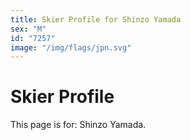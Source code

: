```yaml
---
title: Skier Profile for Shinzo Yamada
sex: "M"
id: "7257"
image: "/img/flags/jpn.svg" 
---
```


# Skier Profile

This page is for: Shinzo Yamada.
    
